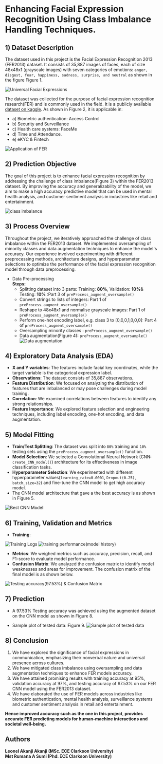 # Enhancing Facial Expression Recognition Using Class Imbalance Handling Techniques.


## 1) Dataset Description

The dataset used in this project is the Facial Expression Recognition 2013 (FER2013) dataset. It consists of 35,887 images of faces, each of size 48x48x1 (grayscale images) with seven categories of emotions: `anger, disgust, fear, happiness, sadness, surprise, and neutral` as shown in the figure Figure 1. 

![Universal Facial Expressions](figures/image-1.png)

The dataset was collected for the purpose of facial expression recognition research(FER) and is commonly used in the field. It is a publicly available [dataset on kaggle](https://www.kaggle.com/code/lxyuan0420/facial-expression-recognition-using-cnn/input). As shown in Figure 2, it is applicable in:
 - a) Biometric authentication: Access Control
 - b) Security and Surveillance 
 - c) Health care systems: FaceMe
 - d) Time and Attendance.
 - e) eKYC & Fintech

![Application of FER](figures/image-2.png)

## 2) Prediction Objective

The goal of this project is to enhance facial expression recognition by addressing the challenge of class imbalance(Figure 3) within the FER2013 dataset. By improving the accuracy and generalizability of the model, we aim to make a high accuracy predictive model that can be used  in mental health analysis, and customer sentiment analysis in industries like retail and entertainment.

![class imbalance](figures/image-3.png)

## 3) Process Overview

Throughout the project, we iteratively approached the challenge of class imbalance within the FER2013 dataset. We implemented oversampling of minority classes and data augmentation techniques to enhance the model's accuracy. Our experience involved experimenting with different preprocessing methods, architecture designs, and hyperparameter selections to optimize the performance of the facial expression recognition model through data preprocessing.

- Data Pre-processing <br>
    **Steps:**
    - Splitting dataset into 3 parts: Training: **80%**, Validation: **10%**& Testing: **10%** :Part 3 of  `preProcess_augment_oversample()`
    - Convert strings to lists of integers: Part 1 of  `preProcess_augment_oversample()`
    - Reshape to 48x48x1 and normalise grayscale images: Part 1 of   `preProcess_augment_oversample()`
    -  Perform one-hot encoding label, e.g. class 3 to [0,0,0,1,0,0,0]: Part 4 of `preProcess_augment_oversample()`
    - Oversampling minority classes : `preProcess_augment_oversample()`
    - Data augmentation(Figure 4): `preProcess_augment_oversample()`
![Data augmentation](figures/image-4.png)

## 4) Exploratory Data Analysis (EDA)

- **X and Y variables**: The features include facial key coordinates, while the target variable is the categorical expression label.
- **Observations**: The dataset consists of 35,887 observations.
- **Feature Distribution**: We focused on analyzing the distribution of features that are imbalanced or may pose challenges during model training.
- **Correlation**: We examined correlations between features to identify any strong relationships.
- **Feature Importance**: We explored feature selection and engineering techniques, including label encoding, one-hot encoding, and data augmentation.

## 5) Model Fitting 
- **Train/Test Splitting**: The dataset was split into `80%` training and `10%` testing sets using the  `preProcess_augment_oversample()` function.
- **Model Selection**: We selected a Convolutional Neural Network (CNN: `create_CNN_model()`) architecture for its effectiveness in image classification tasks.
- **Hyperparameter Selection**: We experimented with different hyperparameter values(`learning_rate=0.0001`, `Dropout(0.25)`, `batch_size=32`) and fine-tune the CNN model to get high accuracy model. 
- The CNN model architecture that gave a the best accuracy is as shown in Figure 5.

![Best CNN Model](figures/image-5.png)

## 6) Training, Validation and Metrics
- **Training**: 

![Training Logs](figures/image-6.png)
![training performance(model history) ](figures/image-7.png)

- **Metrics**: We weighed metrics such as accuracy, precision, recall, and F1-score to evaluate model performance.
- **Confusion Matrix**: We analyzed the confusion matrix to identify model weaknesses and areas for improvement. The confusion matrix of the final model is as shown below.

![Testing accuracy(97.53%) & Confusion Matrix](figures/image-8.png)

## 7) Prediction
- A 97.53% Testing accuracy was achieved using the augmented dataset on the CNN model as shown in Figure 8.


- Sample plot of tested data: Figure 9.
    ![Sample plot of tested data](figures/image-9.png)

## 8) Conclusion

1) We have explored the significance of facial expressions in communication, emphasizing their nonverbal nature and universal presence across cultures.
2) We have mitigated class imbalance using oversampling and data augmentation techniques to enhance FER models accuracy.
3) We have attained promising results with training accuracy at 95%, validation accuracy at 97%, and testing accuracy of 97.53% on our FER CNN model using the FER2013 dataset.
4) We have elaborated the use of FER models across industries like biometric authentication, mental health analysis, surveillance systems and customer sentiment analysis in retail and entertainment.

**Hence improved accuracy such as the one in this project, provides  accurate FER predicting models for human-machine interactions and societal well-being.**


## Authors

**Leonel Akanji Akanji (MSc. ECE Clarkson University)**  
**Mst Rumana A Sumi (Phd. ECE Clarkson University)**
